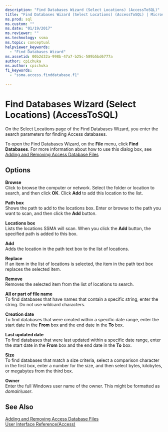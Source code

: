 ```yaml
---
description: "Find Databases Wizard (Select Locations) (AccessToSQL)"
title: "Find Databases Wizard (Select Locations) (AccessToSQL) | Microsoft Docs"
ms.prod: sql
ms.custom: ""
ms.date: "01/19/2017"
ms.reviewer: ""
ms.technology: ssma
ms.topic: conceptual
helpviewer_keywords: 
  - "Find Databases Wizard"
ms.assetid: 00b2d32a-998b-47a7-b25c-589b5bd6777a
author: cpichuka 
ms.author: cpichuka 
f1_keywords: 
  - "ssma.access.finddatabase.f1"

---
```

# Find Databases Wizard (Select Locations) (AccessToSQL)
On the Select Locations page of the Find Databases Wizard, you enter the search parameters for finding Access databases.  
  
To open the Find Databases Wizard, on the **File** menu, click **Find Databases**. For more information about how to use this dialog box, see [Adding and Removing Access Database Files](adding-and-removing-access-database-files-accesstosql.md)  
  
## Options  
**Browse**  
Click to browse the computer or network. Select the folder or location to search, and then click **OK**. Click **Add** to add this location to the list.  
  
**Path box**  
Shows the path to add to the locations box. Enter or browse to the path you want to scan, and then click the **Add** button.  
  
**Locations box**  
Lists the locations SSMA will scan. When you click the **Add** button, the specified path is added to this box.  
  
**Add**  
Adds the location in the path text box to the list of locations.  
  
**Replace**  
If an item in the list of locations is selected, the item in the path text box replaces the selected item.  
  
**Remove**  
Removes the selected item from the list of locations to search.  
  
**All or part of file name**  
To find databases that have names that contain a specific string, enter the string. Do not use wildcard characters.  
  
**Creation date**  
To find databases that were created within a specific date range, enter the start date in the **From** box and the end date in the **To** box.  
  
**Last updated date**  
To find databases that were last updated within a specific date range, enter the start date in the **From** box and the end date in the **To** box.  
  
**Size**  
To find databases that match a size criteria, select a comparison character in the first box, enter a number for the size, and then select bytes, kilobytes, or megabytes from the third box.  
  
**Owner**  
Enter the full Windows user name of the owner. This might be formatted as *domain*\\*user*.  
  
## See Also  
[Adding and Removing Access Database Files](adding-and-removing-access-database-files-accesstosql.md)  
[User Interface Reference(Access)](./user-interface-reference-accesstosql.md)  
